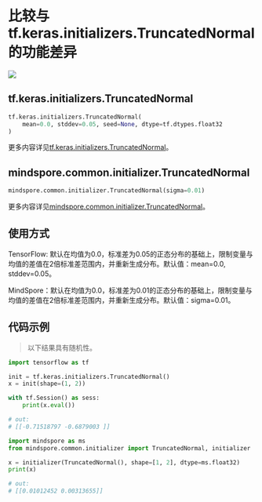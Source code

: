 # 比较与tf.keras.initializers.TruncatedNormal 的功能差异

<a href="https://gitee.com/mindspore/docs/blob/r1.8/docs/mindspore/source_zh_cn/note/api_mapping/tensorflow_diff/initTruncNormal.md" target="_blank"><img src="https://mindspore-website.obs.cn-north-4.myhuaweicloud.com/website-images/master/resource/_static/logo_source.png"></a>

## tf.keras.initializers.TruncatedNormal

```python
tf.keras.initializers.TruncatedNormal(
    mean=0.0, stddev=0.05, seed=None, dtype=tf.dtypes.float32
)
```

更多内容详见[tf.keras.initializers.TruncatedNormal](https://www.tensorflow.org/versions/r1.15/api_docs/python/tf/keras/initializers/TruncatedNormal)。

## mindspore.common.initializer.TruncatedNormal

```python
mindspore.common.initializer.TruncatedNormal(sigma=0.01)
```

更多内容详见[mindspore.common.initializer.TruncatedNormal](https://mindspore.cn/docs/zh-CN/r1.8/api_python/mindspore.common.initializer.html#mindspore.common.initializer.TruncatedNormal)。

## 使用方式

TensorFlow: 默认在均值为0.0，标准差为0.05的正态分布的基础上，限制变量与均值的差值在2倍标准差范围内，并重新生成分布。默认值：mean=0.0, stddev=0.05。

MindSpore：默认在均值为0.0，标准差为0.01的正态分布的基础上，限制变量与均值的差值在2倍标准差范围内，并重新生成分布。默认值：sigma=0.01。

## 代码示例

> 以下结果具有随机性。

```python
import tensorflow as tf

init = tf.keras.initializers.TruncatedNormal()
x = init(shape=(1, 2))

with tf.Session() as sess:
    print(x.eval())

# out:
# [[-0.71518797 -0.6879003 ]]
```

```python
import mindspore as ms
from mindspore.common.initializer import TruncatedNormal, initializer

x = initializer(TruncatedNormal(), shape=[1, 2], dtype=ms.float32)
print(x)

# out:
# [[0.01012452 0.00313655]]
```
